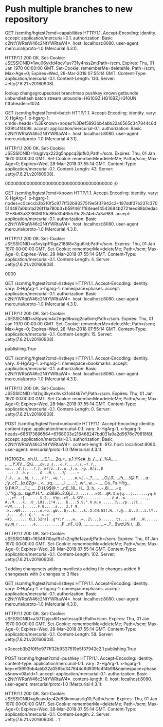# Push multiple branches to new repository

GET /scm/hg/hgtest?cmd=capabilities HTTP/1.1.
Accept-Encoding: identity.
accept: application/mercurial-0.1.
authorization: Basic c2NtYWRtaW46c2NtYWRtaW4=.
host: localhost:8080.
user-agent: mercurial/proto-1.0 (Mercurial 4.3.1).

HTTP/1.1 200 OK.
Set-Cookie: JSESSIONID=1wu06ykfd4bcv1uv731y4hss2m;Path=/scm.
Expires: Thu, 01 Jan 1970 00:00:00 GMT.
Set-Cookie: rememberMe=deleteMe; Path=/scm; Max-Age=0; Expires=Wed, 28-Mar-2018 07:55:14 GMT.
Content-Type: application/mercurial-0.1.
Content-Length: 130.
Server: Jetty(7.6.21.v20160908).

lookup changegroupsubset branchmap pushkey known getbundle unbundlehash batch stream unbundle=HG10GZ,HG10BZ,HG10UN httpheader=1024

GET /scm/hg/hgtest?cmd=batch HTTP/1.1.
Accept-Encoding: identity.
vary: X-HgArg-1.
x-hgarg-1: cmds=heads+%3Bknown+nodes%3Def5993bb4abb32a0565c347844c6d939fc4f4b98.
accept: application/mercurial-0.1.
authorization: Basic c2NtYWRtaW46c2NtYWRtaW4=.
host: localhost:8080.
user-agent: mercurial/proto-1.0 (Mercurial 4.3.1).

HTTP/1.1 200 OK.
Set-Cookie: JSESSIONID=1rajglvqx222g5nppcq3jdfk0;Path=/scm.
Expires: Thu, 01 Jan 1970 00:00:00 GMT.
Set-Cookie: rememberMe=deleteMe; Path=/scm; Max-Age=0; Expires=Wed, 28-Mar-2018 07:55:14 GMT.
Content-Type: application/mercurial-0.1.
Content-Length: 43.
Server: Jetty(7.6.21.v20160908).

0000000000000000000000000000000000000000
;0

GET /scm/hg/hgtest?cmd=known HTTP/1.1.
Accept-Encoding: identity.
vary: X-HgArg-1.
x-hgarg-1: nodes=c0ceccb3b2f0f5c977ff32b9337519e5f37942c2+187ddf37e237c370514487a0bb1a226f11a780b3+b5914611f84eae14543684b2721eec88b0edac12+8b63a323606f10c86b30465570c2574eb7a3a989.
accept: application/mercurial-0.1.
authorization: Basic c2NtYWRtaW46c2NtYWRtaW4=.
host: localhost:8080.
user-agent: mercurial/proto-1.0 (Mercurial 4.3.1).

HTTP/1.1 200 OK.
Set-Cookie: JSESSIONID=a5vykp1f0ga2186l8v3gu6lid;Path=/scm.
Expires: Thu, 01 Jan 1970 00:00:00 GMT.
Set-Cookie: rememberMe=deleteMe; Path=/scm; Max-Age=0; Expires=Wed, 28-Mar-2018 07:55:14 GMT.
Content-Type: application/mercurial-0.1.
Content-Length: 4.
Server: Jetty(7.6.21.v20160908).

0000

GET /scm/hg/hgtest?cmd=listkeys HTTP/1.1.
Accept-Encoding: identity.
vary: X-HgArg-1.
x-hgarg-1: namespace=phases.
accept: application/mercurial-0.1.
authorization: Basic c2NtYWRtaW46c2NtYWRtaW4=.
host: localhost:8080.
user-agent: mercurial/proto-1.0 (Mercurial 4.3.1).

HTTP/1.1 200 OK.
Set-Cookie: JSESSIONID=s8lpwqm4c2nqs9kwcg2ca6vm;Path=/scm.
Expires: Thu, 01 Jan 1970 00:00:00 GMT.
Set-Cookie: rememberMe=deleteMe; Path=/scm; Max-Age=0; Expires=Wed, 28-Mar-2018 07:55:14 GMT.
Content-Type: application/mercurial-0.1.
Content-Length: 15.
Server: Jetty(7.6.21.v20160908).

publishing.True

GET /scm/hg/hgtest?cmd=listkeys HTTP/1.1.
Accept-Encoding: identity.
vary: X-HgArg-1.
x-hgarg-1: namespace=bookmarks.
accept: application/mercurial-0.1.
authorization: Basic c2NtYWRtaW46c2NtYWRtaW4=.
host: localhost:8080.
user-agent: mercurial/proto-1.0 (Mercurial 4.3.1).

HTTP/1.1 200 OK.
Set-Cookie: JSESSIONID=1d2qj3kynxlhvk31oli4kk7vf;Path=/scm.
Expires: Thu, 01 Jan 1970 00:00:00 GMT.
Set-Cookie: rememberMe=deleteMe; Path=/scm; Max-Age=0; Expires=Wed, 28-Mar-2018 07:55:14 GMT.
Content-Type: application/mercurial-0.1.
Content-Length: 0.
Server: Jetty(7.6.21.v20160908).

POST /scm/hg/hgtest?cmd=unbundle HTTP/1.1.
Accept-Encoding: identity.
content-type: application/mercurial-0.1.
vary: X-HgArg-1.
x-hgarg-1: heads=686173686564+6768033e216468247bd031a0a2d9876d79818f8f.
accept: application/mercurial-0.1.
authorization: Basic c2NtYWRtaW46c2NtYWRtaW4=.
content-length: 913.
host: localhost:8080.
user-agent: mercurial/proto-1.0 (Mercurial 4.3.1).

HG10GZx...oh.U......E.1.....2q.<...s.1.YK*e#..b..{....{..%A.....
,\.....Y.XV....Q/J......`Q/.z.{...<.7....r.s.~?.?..<o....O.]....?.}..m?]z..I..u..}.a..rg..R[i.,D ...!.1..h.r.....G...M.\...J[.....+{.k...u..bL.!....F('..=Q.'......W.>5.~`..?..........O.j.0.....Ih.....!@.P... ..a
;!y..cT...]q.8Zg=...<..,.tq.*.........l........';..w^...w...-......Co..Fs.HYg...
9.F#.P......1..;......D.H.9$@.^....r:E..18...H....3..h...-.=.6l......=q .)."Yg..p\...s@.#.H.*....c8&96..2.GjJ.`.J....r...=Q1..@R.3.o{q...|.......yq.k..,cY..:[... ...S.2...VYp..c5..&.SFR.............V.d..o..........,.. A..M....k...0_.LO1..1"4.;...B....5.9.".U.m.e......]\../p..;?C..<vW.....|......F.8,....s....2.T
N. .k..>W9.........n.~o..gW...Q;..$....S..X.CN.5I].H..!.@...U..J...L.lY.../.-...6.:.Q.'...>.e'..<#3........OL}.52ra[..g*Y:Y....w...=..Z\...S.......tz..;..mf...W......&yUN.r.......4...........`..F...nT..U9................_.~..?...BwzUN.r....B.

HTTP/1.1 200 OK.
Set-Cookie: JSESSIONID=163487i0ayf9s1k2ng9e1azadj;Path=/scm.
Expires: Thu, 01 Jan 1970 00:00:00 GMT.
Set-Cookie: rememberMe=deleteMe; Path=/scm; Max-Age=0; Expires=Wed, 28-Mar-2018 07:55:14 GMT.
Content-Type: application/mercurial-0.1.
Content-Length: 102.
Server: Jetty(7.6.21.v20160908).

1
adding changesets
adding manifests
adding file changes
added 5 changesets with 3 changes to 3 files

GET /scm/hg/hgtest?cmd=listkeys HTTP/1.1.
Accept-Encoding: identity.
vary: X-HgArg-1.
x-hgarg-1: namespace=phases.
accept: application/mercurial-0.1.
authorization: Basic c2NtYWRtaW46c2NtYWRtaW4=.
host: localhost:8080.
user-agent: mercurial/proto-1.0 (Mercurial 4.3.1).

HTTP/1.1 200 OK.
Set-Cookie: JSESSIONID=a3i712yjss6t1xsxltnssq0tl;Path=/scm.
Expires: Thu, 01 Jan 1970 00:00:00 GMT.
Set-Cookie: rememberMe=deleteMe; Path=/scm; Max-Age=0; Expires=Wed, 28-Mar-2018 07:55:14 GMT.
Content-Type: application/mercurial-0.1.
Content-Length: 58.
Server: Jetty(7.6.21.v20160908).

c0ceccb3b2f0f5c977ff32b9337519e5f37942c2.1
publishing.True

POST /scm/hg/hgtest?cmd=pushkey HTTP/1.1.
Accept-Encoding: identity.
content-type: application/mercurial-0.1.
vary: X-HgArg-1.
x-hgarg-1: key=ef5993bb4abb32a0565c347844c6d939fc4f4b98&namespace=phases&new=0&old=1.
accept: application/mercurial-0.1.
authorization: Basic c2NtYWRtaW46c2NtYWRtaW4=.
content-length: 0.
host: localhost:8080.
user-agent: mercurial/proto-1.0 (Mercurial 4.3.1).

HTTP/1.1 200 OK.
Set-Cookie: JSESSIONID=g8cavdze42d83knmuasrlg10;Path=/scm.
Expires: Thu, 01 Jan 1970 00:00:00 GMT.
Set-Cookie: rememberMe=deleteMe; Path=/scm; Max-Age=0; Expires=Wed, 28-Mar-2018 07:55:14 GMT.
Content-Type: application/mercurial-0.1.
Content-Length: 2.
Server: Jetty(7.6.21.v20160908).
.
1
